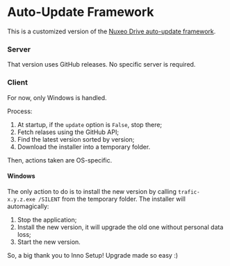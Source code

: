# Auto-Update Framework

This is a customized version of the [Nuxeo Drive auto-update framework](https://github.com/nuxeo/nuxeo-drive/tree/master/nxdrive/updater).

### Server

That version uses GitHub releases. No specific server is required.

### Client

For now, only Windows is handled.

Process:

1. At startup, if the `update` option is `False`, stop there;
2. Fetch relases using the GitHub API;
3. Find the latest version sorted by version;
4. Download the installer into a temporary folder.

Then, actions taken are OS-specific.

#### Windows

The only action to do is to install the new version by calling `trafic-x.y.z.exe /SILENT` from the temporary folder.
The installer will automagically:

1. Stop the application;
2. Install the new version, it will upgrade the old one without personal data loss;
3. Start the new version.

So, a big thank you to Inno Setup! Upgrade made so easy :)
